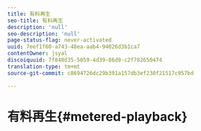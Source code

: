 ```yaml
---
title: 有料再生
seo-title: 有料再生
description: 'null'
seo-description: 'null'
page-status-flag: never-activated
uuid: 7eef1f60-a743-48ea-aab4-94026d3b1ca7
contentOwner: jsyal
discoiquuid: 7f848d35-5059-4d39-86d9-c2f782650474
translation-type: tm+mt
source-git-commit: c8694726dc29b391a157db3ef230f21517c957bd

---
```



# 有料再生{#metered-playback}

